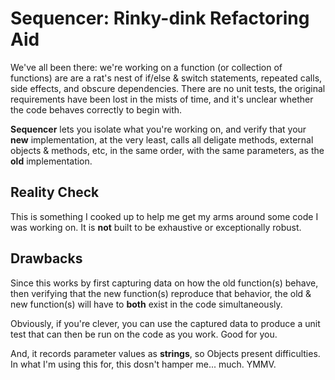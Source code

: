 # Sequencer: Rinky-dink Refactoring Aid

We've all been there: we're working on a function (or collection of functions) are are a rat's nest of if/else & switch statements, repeated calls, side effects, and obscure dependencies. There are no unit tests, the original requirements have been lost in the mists of time, and it's unclear whether the code behaves correctly to begin with.

**Sequencer** lets you isolate what you're working on, and verify that your **new** implementation, at the very least, calls all deligate methods, external objects & methods, etc, in the same order, with the same parameters, as the **old** implementation.

## Reality Check

This is something I cooked up to help me get my arms around some code I was working on. It is **not** built to be exhaustive or exceptionally robust.


## Drawbacks

Since this works by first capturing data on how the old function(s) behave, then verifying that the new function(s) reproduce that behavior, the old & new function(s) will have to **both** exist in the code simultaneously.

Obviously, if you're clever, you can use the captured data to produce a unit test that can then be run on the code as you work. Good for you. 

And, it records parameter values as **strings**, so Objects present difficulties. In what I'm using this for, this dosn't hamper me... much. YMMV.


